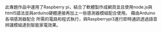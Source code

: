 
此專題作品中運用了Raspberry pi，結合了軟體製作成網頁並且使用node.js與html5語法並與arduino硬體連接再加上一些感測器模組配合使用。
藉由Arduino各項感測器配合 所需的電路和程式執行，與Raspberrypi3進行即時通訊透過語音辨識模組達到智能家電效果。
